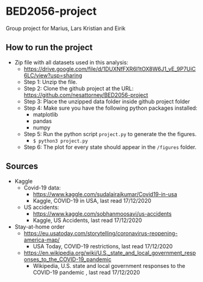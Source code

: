 # BED2056-project
Group project for Marius, Lars Kristian and Eirik

## How to run the project

* Zip file with all datasets used in this analysis:
    * https://drive.google.com/file/d/1DUXNfFXR6I1tOX8W6J1_vE_9P7UiC6LC/view?usp=sharing
    * Step 1: Unzip the file.
    * Step 2: Clone the github project at the URL: https://github.com/nesattorney/BED2056-project
    * Step 3: Place the unzipped data folder inside github project folder
    * Step 4: Make sure you have the following python packages installed:
        * matplotlib
        * pandas
        * numpy
    * Step 5: Run the python script <code>project.py</code> to generate the the figures.
        * <code>$ python3 project.py</code>
    * Step 6: The plot for every state should appear in the <code>/figures</code> folder.

## Sources

* Kaggle
    * Covid-19 data:
        * https://www.kaggle.com/sudalairajkumar/Covid19-in-usa
        * Kaggle, COVID-19 in USA, last read 17/12/2020
    * US accidents:
        * https://www.kaggle.com/sobhanmoosavi/us-accidents
        * Kaggle, US Accidents, last read 17/12/2020
* Stay-at-home order
    * https://eu.usatoday.com/storytelling/coronavirus-reopening-america-map/
        * USA Today, COVID-19 restrictions, last read 17/12/2020
    * https://en.wikipedia.org/wiki/U.S._state_and_local_government_responses_to_the_COVID-19_pandemic
        * Wikipedia, U.S. state and local government responses to the COVID-19 pandemic , last read 17/12/2020